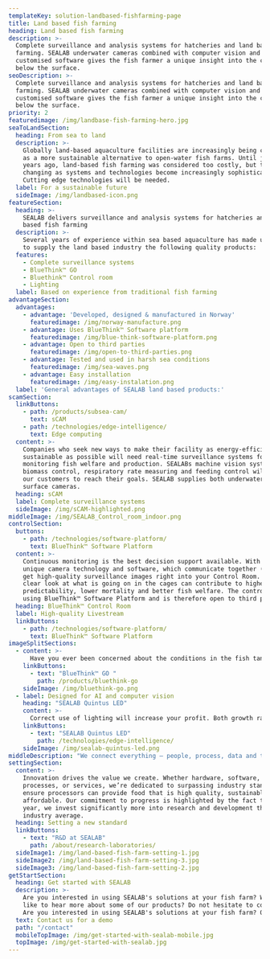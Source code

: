 ```yaml
---
templateKey: solution-landbased-fishfarming-page
title: Land based fish farming
heading: Land based fish farming
description: >-
  Complete surveillance and analysis systems for hatcheries and land based fish
  farming. SEALAB underwater cameras combined with computer vision and a
  customised software gives the fish farmer a unique insight into the conditions
  below the surface.
seoDescription: >-
  Complete surveillance and analysis systems for hatcheries and land based fish
  farming. SEALAB underwater cameras combined with computer vision and a
  customised software gives the fish farmer a unique insight into the conditions
  below the surface.
priority: 2
featuredimage: /img/landbase-fish-farming-hero.jpg
seaToLandSection:
  heading: From sea to land
  description: >-
    Globally land-based aquaculture facilities are increasingly being considered
    as a more sustainable alternative to open-water fish farms. Until just a few
    years ago, land-based fish farming was considered too costly, but this is
    changing as systems and technologies become increasingly sophisticated.
    Cutting edge technologies will be needed.
  label: For a sustainable future
  sideImage: /img/landbased-icon.png
featureSection:
  heading: >-
    SEALAB delivers surveillance and analysis systems for hatcheries and land
    based fish farming
  description: >-
    Several years of experience within sea based aquaculture has made us ready
    to supply the land based industry the following quality products:
  features:
    - Complete surveillance systems
    - BlueThink™ GO
    - Bluethink™ Control room
    - Lighting
  label: Based on experience from traditional fish farming
advantageSection:
  advantages:
    - advantage: 'Developed, designed & manufactured in Norway'
      featuredimage: /img/norway-manufacture.png
    - advantage: Uses BlueThink™ Software platform
      featuredimage: /img/blue-think-software-platform.png
    - advantage: Open to third parties
      featuredimage: /img/open-to-third-parties.png
    - advantage: Tested and used in harsh sea conditions
      featuredimage: /img/sea-waves.png
    - advantage: Easy installation
      featuredimage: /img/easy-instalation.png
  label: 'General advantages of SEALAB land based products:'
scamSection:
  linkButtons:
    - path: /products/subsea-cam/
      text: sCAM
    - path: /technologies/edge-intelligence/
      text: Edge computing
  content: >-
    Companies who seek new ways to make their facility as energy-efficient and
    sustainable as possible will need real-time surveillance systems for
    monitoring fish welfare and production. SEALABs machine vision systems for
    biomass control, respiratory rate measuring and feeding control will help
    our customers to reach their goals. SEALAB supplies both underwater and
    surface cameras.
  heading: sCAM
  label: Complete surveillance systems
  sideImage: /img/sCAM-highlighted.png
middleImage: /img/SEALAB_Control_room_indoor.png
controlSection:
  buttons:
    - path: /technologies/software-platform/
      text: BlueThink™ Software Platform
  content: >-
    Continuous monitoring is the best decision support available. With our
    unique camera technology and software, which communicate together (IoT), you
    get high-quality surveillance images right into your Control Room. A crystal
    clear look at what is going on in the cages can contribute to higher
    predictability, lower mortality and better fish welfare. The control room is
    using BlueThink™ Software Platform and is therefore open to third parties.
  heading: BlueThink™ Control Room
  label: High-quality Livestream
  linkButtons:
    - path: /technologies/software-platform/
      text: BlueThink™ Software Platform
imageSplitSections:
  - content: >-
      Have you ever been concerned about the conditions in the fish tanks when you're not at work? BlueThink™ GO lets you access your real-time data, Livestream, historical data and more no matter where and when. The service is using BlueThink™ Software Platform and is therefore open to third parties.
    linkButtons:
      - text: "BlueThink™ GO "
        path: /products/bluethink-go
    sideImage: /img/bluethink-go.png
  - label: Designed for AI and computer vision
    heading: "SEALAB Quintus LED"
    content: >-
      Correct use of lighting will increase your profit. Both growth rate and feed utilization are depending on the lightning regime. It is also important considering fish maturation for example for Atlantic Salmon.
    linkButtons:
      - text: "SEALAB Quintus LED"
        path: /technologies/edge-intelligence/
    sideImage: /img/sealab-quintus-led.png
middleDescription: "We connect everything – people, process, data and things – and we use those connections to change our world for the better. We don’t just dream it, we do it every day at SEALAB. And we’re doing it faster than ever before, in ways no one else can."
settingSection:
  content: >-
    Innovation drives the value we create. Whether hardware, software,
    processes, or services, we’re dedicated to surpassing industry standards to
    ensure processors can provide food that is high quality, sustainable, and
    affordable. Our commitment to progress is highlighted by the fact that every
    year, we invest significantly more into research and development than the
    industry average.
  heading: Setting a new standard
  linkButtons:
    - text: "R&D at SEALAB"
      path: /about/research-laboratories/
  sideImage1: /img/land-based-fish-farm-setting-1.jpg
  sideImage2: /img/land-based-fish-farm-setting-3.jpg
  sideImage3: /img/land-based-fish-farm-setting-2.jpg
getStartSection:
  heading: Get started with SEALAB
  description: >-
    Are you interested in using SEALAB's solutions at your fish farm? Would you
    like to hear more about some of our products? Do not hesitate to contact us.
    Are you interested in using SEALAB's solutions at your fish farm? Or would you like to hear more about some of the products? Do not hesitate to contact us.
  text: Contact us for a demo
  path: "/contact"
  mobileTopImage: /img/get-started-with-sealab-mobile.jpg
  topImage: /img/get-started-with-sealab.jpg
---
```


